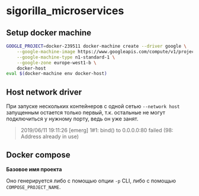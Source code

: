 # sigorilla_microservices

## Setup docker machine

```sh
GOOGLE_PROJECT=docker-239511 docker-machine create --driver google \
    --google-machine-image https://www.googleapis.com/compute/v1/projects/ubuntu-os-cloud/global/images/family/ubuntu-1604-lts \
    --google-machine-type n1-standard-1 \
    --google-zone europe-west1-b \
    docker-host
eval $(docker-machine env docker-host)
```

## Host network driver

При запуске нескольких контейнеров с одной сетью `--network host` запущенным остается только первый, т.к. остальные не могут подключиться у нужному порту, ведь он уже занят.

> 2019/06/11 19:11:26 [emerg] 1#1: bind() to 0.0.0.0:80 failed (98: Address already in use)

## Docker compose

**Базовое имя проекта**

Оно генерируется либо с помощью опции `-p` CLI, либо с помощью `COMPOSE_PROJECT_NAME`.
